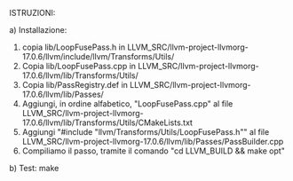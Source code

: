 ISTRUZIONI:

a) Installazione:
1) copia lib/LoopFusePass.h in LLVM_SRC/llvm-project-llvmorg-17.0.6/llvm/include/llvm/Transforms/Utils/
2) Copia lib/LoopFusePass.cpp in LLVM_SRC/llvm-project-llvmorg-17.0.6/llvm/lib/Transforms/Utils/
3) Copia lib/PassRegistry.def in LLVM_SRC/llvm-project-llvmorg-17.0.6/llvm/lib/Passes/
4) Aggiungi, in ordine alfabetico, "LoopFusePass.cpp" al file  LLVM_SRC/llvm-project-llvmorg-17.0.6/llvm/lib/Transforms/Utils/CMakeLists.txt
5) Aggiungi "#include "llvm/Transforms/Utils/LoopFusePass.h"" al file LLVM_SRC/llvm-project-llvmorg-17.0.6/llvm/lib/Passes/PassBuilder.cpp
6) Compiliamo il passo, tramite il comando "cd LLVM_BUILD && make opt"

b) Test:
make